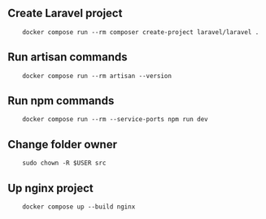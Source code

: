 ## Create Laravel project
```
    docker compose run --rm composer create-project laravel/laravel .
```

## Run artisan commands
```
    docker compose run --rm artisan --version
```

## Run npm commands
```
    docker compose run --rm --service-ports npm run dev
```

## Change folder owner
```
    sudo chown -R $USER src
```

## Up nginx project
```
    docker compose up --build nginx
```
